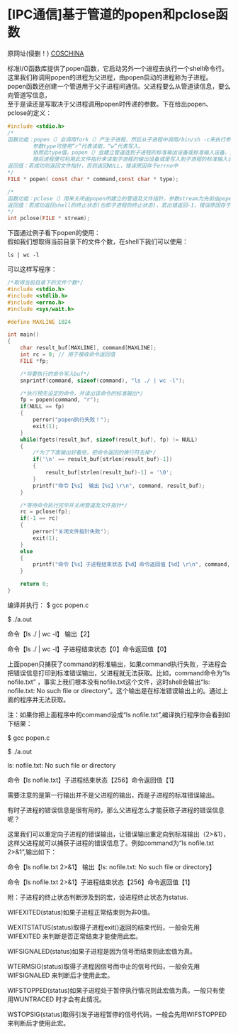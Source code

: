 # [IPC通信]基于管道的popen和pclose函数  

原网址(侵删！) [COSCHINA](https://my.oschina.net/renhc/blog/35116)  

标准I/O函数库提供了popen函数，它启动另外一个进程去执行一个shell命令行。
这里我们称调用popen的进程为父进程，由popen启动的进程称为子进程。
popen函数还创建一个管道用于父子进程间通信。父进程要么从管道读信息，要么向管道写信息，  
至于是读还是写取决于父进程调用popen时传递的参数。下在给出popen、pclose的定义：  

```c
#include <stdio.h>
/*
函数功能：popen（）会调用fork（）产生子进程，然后从子进程中调用/bin/sh -c来执行参数command的指令。
        参数type可使用“r”代表读取，“w”代表写入。
        依照此type值，popen（）会建立管道连到子进程的标准输出设备或标准输入设备，然后返回一个文件指针。
        随后进程便可利用此文件指针来读取子进程的输出设备或是写入到子进程的标准输入设备中
返回值：若成功则返回文件指针，否则返回NULL，错误原因存于errno中
*/
FILE * popen( const char * command,const char * type);

/*
函数功能：pclose（）用来关闭由popen所建立的管道及文件指针。参数stream为先前由popen（）所返回的文件指针
返回值：若成功返回shell的终止状态(也即子进程的终止状态)，若出错返回-1，错误原因存于errno中
*/
int pclose(FILE * stream);
```  

下面通过例子看下popen的使用：  
假如我们想取得当前目录下的文件个数，在shell下我们可以使用：  

`ls | wc -l`  

可以这样写程序：  

```c
/*取得当前目录下的文件个数*/
#include <stdio.h>
#include <stdlib.h>
#include <errno.h>
#include <sys/wait.h>

#define MAXLINE 1024

int main()
{
	char result_buf[MAXLINE], command[MAXLINE];
	int rc = 0; // 用于接收命令返回值
	FILE *fp;

	/*将要执行的命令写入buf*/
	snprintf(command, sizeof(command), "ls ./ | wc -l");

	/*执行预先设定的命令，并读出该命令的标准输出*/
	fp = popen(command, "r");
	if(NULL == fp)
	{
		perror("popen执行失败！");
		exit(1);
	}
	while(fgets(result_buf, sizeof(result_buf), fp) != NULL)
	{
		/*为了下面输出好看些，把命令返回的换行符去掉*/
		if('\n' == result_buf[strlen(result_buf)-1])
		{
			result_buf[strlen(result_buf)-1] = '\0';
		}
		printf("命令【%s】 输出【%s】\r\n", command, result_buf);
	}

	/*等待命令执行完毕并关闭管道及文件指针*/
	rc = pclose(fp);
	if(-1 == rc)
	{
		perror("关闭文件指针失败");
		exit(1);
	}
	else
	{
		printf("命令【%s】子进程结束状态【%d】命令返回值【%d】\r\n", command, rc, WEXITSTATUS(rc));
	}

	return 0;
}
```  

编译并执行：
$ gcc popen.c

$ ./a.out

命令【ls ./ | wc -l】 输出【2】

命令【ls ./ | wc -l】子进程结束状态【0】命令返回值【0】

上面popen只捕获了command的标准输出，如果command执行失败，子进程会把错误信息打印到标准错误输出，父进程就无法获取。比如，command命令为“ls nofile.txt” ，事实上我们根本没有nofile.txt这个文件，这时shell会输出“ls: nofile.txt: No such file or directory”。这个输出是在标准错误输出上的。通过上面的程序并无法获取。

注：如果你把上面程序中的command设成“ls nofile.txt”,编译执行程序你会看到如下结果：

$ gcc popen.c 

$ ./a.out

ls: nofile.txt: No such file or directory

命令【ls nofile.txt】子进程结束状态【256】命令返回值【1】

需要注意的是第一行输出并不是父进程的输出，而是子进程的标准错误输出。

有时子进程的错误信息是很有用的，那么父进程怎么才能获取子进程的错误信息呢？

这里我们可以重定向子进程的错误输出，让错误输出重定向到标准输出（2>&1），这样父进程就可以捕获子进程的错误信息了。例如command为“ls nofile.txt 2>&1”,输出如下：

命令【ls nofile.txt 2>&1】 输出【ls: nofile.txt: No such file or directory】

命令【ls nofile.txt 2>&1】子进程结束状态【256】命令返回值【1】

附：子进程的终止状态判断涉及到的宏，设进程终止状态为status.

WIFEXITED(status)如果子进程正常结束则为非0值。

WEXITSTATUS(status)取得子进程exit()返回的结束代码，一般会先用WIFEXITED 来判断是否正常结束才能使用此宏。

WIFSIGNALED(status)如果子进程是因为信号而结束则此宏值为真。

WTERMSIG(status)取得子进程因信号而中止的信号代码，一般会先用WIFSIGNALED 来判断后才使用此宏。

WIFSTOPPED(status)如果子进程处于暂停执行情况则此宏值为真。一般只有使用WUNTRACED 时才会有此情况。

WSTOPSIG(status)取得引发子进程暂停的信号代码，一般会先用WIFSTOPPED 来判断后才使用此宏。




